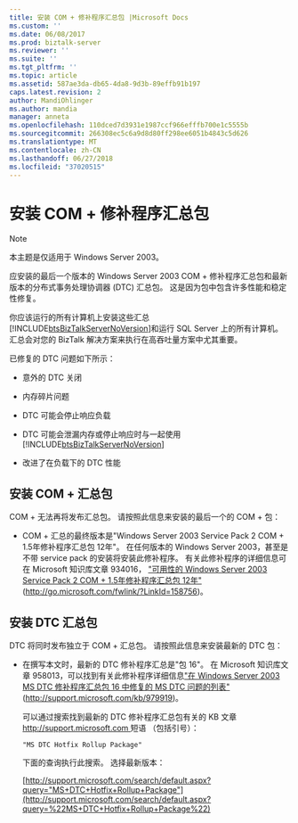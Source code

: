 ```yaml
---
title: 安装 COM + 修补程序汇总包 |Microsoft Docs
ms.custom: ''
ms.date: 06/08/2017
ms.prod: biztalk-server
ms.reviewer: ''
ms.suite: ''
ms.tgt_pltfrm: ''
ms.topic: article
ms.assetid: 587ae3da-db65-4da8-9d3b-89effb91b197
caps.latest.revision: 2
author: MandiOhlinger
ms.author: mandia
manager: anneta
ms.openlocfilehash: 110dced7d3931e1987ccf966efffb700e1c5555b
ms.sourcegitcommit: 266308ec5c6a9d8d80ff298ee6051b4843c5d626
ms.translationtype: MT
ms.contentlocale: zh-CN
ms.lasthandoff: 06/27/2018
ms.locfileid: "37020515"
---
```

# <a name="installing-com-hotfix-rollup-packages"></a>安装 COM + 修补程序汇总包
> [!NOTE]  
>  本主题是仅适用于 Windows Server 2003。  
  
 应安装的最后一个版本的 Windows Server 2003 COM + 修补程序汇总包和最新版本的分布式事务处理协调器 (DTC) 汇总包。 这是因为包中包含许多性能和稳定性修复。  
  
 你应该运行的所有计算机上安装这些汇总[!INCLUDE[btsBizTalkServerNoVersion](../includes/btsbiztalkservernoversion-md.md)]和运行 SQL Server 上的所有计算机。 汇总会对您的 BizTalk 解决方案来执行在高吞吐量方案中尤其重要。  
  
 已修复的 DTC 问题如下所示：  
  
- 意外的 DTC 关闭  
  
- 内存碎片问题  
  
- DTC 可能会停止响应负载  
  
- DTC 可能会泄漏内存或停止响应时与一起使用 [!INCLUDE[btsBizTalkServerNoVersion](../includes/btsbiztalkservernoversion-md.md)]  
  
- 改进了在负载下的 DTC 性能  
  
## <a name="installing-the-com-rollup-package"></a>安装 COM + 汇总包  
 COM + 无法再将发布汇总包。 请按照此信息来安装的最后一个的 COM + 包：  
  
-   COM + 汇总的最终版本是"Windows Server 2003 Service Pack 2 COM + 1.5年修补程序汇总包 12年"。 在任何版本的 Windows Server 2003，甚至是不带 service pack 的安装将安装此修补程序。 有关此修补程序的详细信息可在 Microsoft 知识库文章 934016， ["可用性的 Windows Server 2003 Service Pack 2 COM + 1.5年修补程序汇总包 12年"](http://go.microsoft.com/fwlink/?LinkId=158756) (http://go.microsoft.com/fwlink/?LinkId=158756)。  
  
## <a name="installing-the-dtc-rollup-package"></a>安装 DTC 汇总包  
 DTC 将同时发布独立于 COM + 汇总包。 请按照此信息来安装最新的 DTC 包：  
  
-   在撰写本文时，最新的 DTC 修补程序汇总是"包 16"。 在 Microsoft 知识库文章 958013，可以找到有关此修补程序详细信息["在 Windows Server 2003 MS DTC 修补程序汇总包 16 中修复的 MS DTC 问题的列表"](http://support.microsoft.com/kb/979919) (http://support.microsoft.com/kb/979919)。  
  
     可以通过搜索找到最新的 DTC 修补程序汇总包有关的 KB 文章[ http://support.microsoft.com ](http://support.microsoft.com/)短语 （包括引号）：  
  
    ```  
    "MS DTC Hotfix Rollup Package"  
    ```  
  
     下面的查询执行此搜索。 选择最新版本：  
  
     [http://support.microsoft.com/search/default.aspx?query="MS+DTC+Hotfix+Rollup+Package"](http://support.microsoft.com/search/default.aspx?query=%22MS+DTC+Hotfix+Rollup+Package%22)
